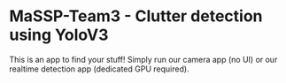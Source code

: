 # MaSSP-Team3 - Clutter detection using YoloV3

This is an app to find your stuff!
Simply run our camera app (no UI) or our realtime detection app (dedicated GPU required). 
